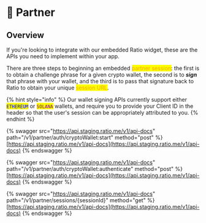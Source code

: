 # 🤝 Partner

## Overview

If you're looking to integrate with our embedded Ratio widget, these are the APIs you need to implement within your app.

There are three steps to beginning an embedded <mark style="color:orange;">partner session</mark>: the first is to obtain a challenge phrase for a given crypto wallet, the second is to _**sign**_ that phrase with your wallet, and the third is to pass that signature back to Ratio to obtain your unique <mark style="color:orange;">session URL</mark>.

{% hint style="info" %}
Our wallet signing APIs currently support either <mark style="color:blue;">`ETHEREUM`</mark> or <mark style="color:purple;">`SOLANA`</mark> wallets, and require you to provide your Client ID in the header so that the user's session can be appropriately attributed to you.
{% endhint %}

{% swagger src="https://api.staging.ratio.me/v1/api-docs" path="/v1/partner/auth/cryptoWallet:start" method="post" %}
[https://api.staging.ratio.me/v1/api-docs](https://api.staging.ratio.me/v1/api-docs)
{% endswagger %}

{% swagger src="https://api.staging.ratio.me/v1/api-docs" path="/v1/partner/auth/cryptoWallet:authenticate" method="post" %}
[https://api.staging.ratio.me/v1/api-docs](https://api.staging.ratio.me/v1/api-docs)
{% endswagger %}

{% swagger src="https://api.staging.ratio.me/v1/api-docs" path="/v1/partner/sessions/{sessionId}" method="get" %}
[https://api.staging.ratio.me/v1/api-docs](https://api.staging.ratio.me/v1/api-docs)
{% endswagger %}

